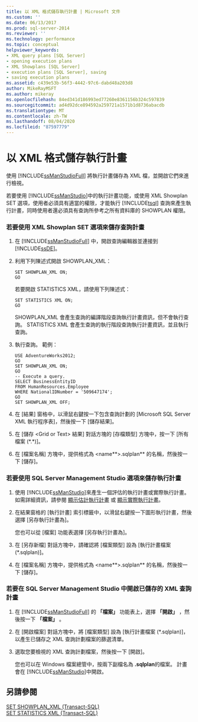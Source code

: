 ```yaml
---
title: 以 XML 格式儲存執行計畫 | Microsoft 文件
ms.custom: ''
ms.date: 06/13/2017
ms.prod: sql-server-2014
ms.reviewer: ''
ms.technology: performance
ms.topic: conceptual
helpviewer_keywords:
- XML query plans [SQL Server]
- opening execution plans
- XML Showplans [SQL Server]
- execution plans [SQL Server], saving
- saving execution plans
ms.assetid: c439e53b-56f3-4442-97c6-dabd48a203d8
author: MikeRayMSFT
ms.author: mikeray
ms.openlocfilehash: 84ed341d186993ed77260e8361156b324c597839
ms.sourcegitcommit: ad4d92dce894592a259721a1571b1d8736abacdb
ms.translationtype: MT
ms.contentlocale: zh-TW
ms.lasthandoff: 08/04/2020
ms.locfileid: "87597779"
---
```

# <a name="save-an-execution-plan-in-xml-format"></a>以 XML 格式儲存執行計畫
  使用 [!INCLUDE[ssManStudioFull](../../includes/ssmanstudiofull-md.md)] 將執行計畫儲存為 XML 檔，並開啟它們來進行檢視。  
  
 若要使用 [!INCLUDE[ssManStudio](../../includes/ssmanstudio-md.md)]中的執行計畫功能，或使用 XML Showplan SET 選項，使用者必須具有適當的權限，才能執行 [!INCLUDE[tsql](../../includes/tsql-md.md)] 查詢來產生執行計畫，同時使用者還必須具有查詢所參考之所有資料庫的 SHOWPLAN 權限。  
  
### <a name="to-save-a-query-plan-by-using-the-xml-showplan-set-options"></a>若要使用 XML Showplan SET 選項來儲存查詢計畫  
  
1.  在 [!INCLUDE[ssManStudioFull](../../includes/ssmanstudiofull-md.md)] 中，開啟查詢編輯器並連接到 [!INCLUDE[ssDE](../../includes/ssde-md.md)]。  
  
2.  利用下列陳述式開啟 SHOWPLAN_XML：  
  
    ```  
    SET SHOWPLAN_XML ON;  
    GO  
    ```  
  
     若要開啟 STATISTICS XML，請使用下列陳述式：  
  
    ```  
    SET STATISTICS XML ON;  
    GO  
    ```  
  
     SHOWPLAN_XML 會產生查詢的編譯階段查詢執行計畫資訊，但不會執行查詢。 STATISTICS XML 會產生查詢的執行階段查詢執行計畫資訊，並且執行查詢。  
  
3.  執行查詢。 範例：  
  
    ```  
    USE AdventureWorks2012;  
    GO  
    SET SHOWPLAN_XML ON;  
    GO  
    -- Execute a query.  
    SELECT BusinessEntityID   
    FROM HumanResources.Employee  
    WHERE NationalIDNumber = '509647174';  
    GO  
    SET SHOWPLAN_XML OFF;  
    ```  
  
4.  在 [結果] 窗格中，以滑鼠右鍵按一下包含查詢計劃的 [Microsoft SQL Server XML 執行程序表]，然後按一下 [儲存結果]。  
  
5.  在 [儲存 \<Grid or Text> 結果]  對話方塊的 [存檔類型] 方塊中，按一下 [所有檔案 (\*.\*)]。  
  
6.  在 [檔案名稱] 方塊中，提供格式為 \<name**>.sqlplan** 的名稱，然後按一下 [儲存]。  
  
### <a name="to-save-an-execution-plan-by-using-sql-server-management-studio-options"></a>若要使用 SQL Server Management Studio 選項來儲存執行計畫  
  
1.  使用 [!INCLUDE[ssManStudio](../../includes/ssmanstudio-md.md)]來產生一個評估的執行計畫或實際執行計畫。 如需詳細資訊，請參閱 [顯示估計執行計畫](display-the-estimated-execution-plan.md) 或 [顯示實際執行計畫](display-an-actual-execution-plan.md)。  
  
2.  在結果窗格的 [執行計畫] 索引標籤中，以滑鼠右鍵按一下圖形執行計畫，然後選擇 [另存執行計畫為]。  
  
     您也可以從 [檔案] 功能表選擇 [另存執行計畫為]。  
  
3.  在 [另存新檔] 對話方塊中，請確認將 [檔案類型] 設為 [執行計畫檔案 (\*.sqlplan)]。  
  
4.  在 [檔案名稱] 方塊中，提供格式為 \<name**>.sqlplan** 的名稱，然後按一下 [儲存]。  
  
### <a name="to-open-a-saved-xml-query-plan-in-sql-server-management-studio"></a>若要在 SQL Server Management Studio 中開啟已儲存的 XML 查詢計畫  
  
1.  在 [!INCLUDE[ssManStudioFull](../../includes/ssmanstudiofull-md.md)] 的 **「檔案」** 功能表上，選擇 **「開啟」** ，然後按一下 **「檔案」** 。  
  
2.  在 [開啟檔案] 對話方塊中，將 [檔案類型] 設為 [執行計畫檔案 (\*.sqlplan)]，以產生已儲存之 XML 查詢計劃檔案的篩選清單。  
  
3.  選取您要檢視的 XML 查詢計劃檔案，然後按一下 [開啟]。  
  
     您也可以在 Windows 檔案總管中，按兩下副檔名為 **.sqlplan**的檔案。 計畫會在 [!INCLUDE[ssManStudio](../../includes/ssmanstudio-md.md)]中開啟。  
  
## <a name="see-also"></a>另請參閱  
 [SET SHOWPLAN_XML &#40;Transact-SQL&#41;](/sql/t-sql/statements/set-showplan-xml-transact-sql)   
 [SET STATISTICS XML &#40;Transact-SQL&#41;](/sql/t-sql/statements/set-statistics-xml-transact-sql)  
  
  
